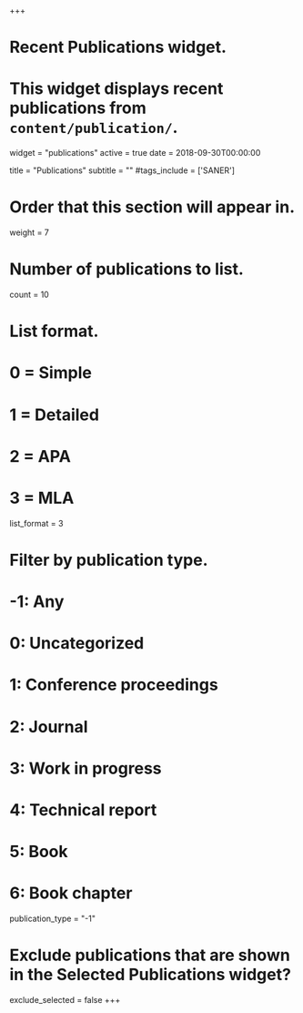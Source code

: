 +++
# Recent Publications widget.
# This widget displays recent publications from `content/publication/`.
widget = "publications"
active = true
date = 2018-09-30T00:00:00

title = "Publications"
subtitle = ""
#tags_include = ['SANER']

# Order that this section will appear in.
weight = 7

# Number of publications to list.
count = 10

# List format.
#   0 = Simple
#   1 = Detailed
#   2 = APA
#   3 = MLA
list_format = 3

# Filter by publication type.
# -1: Any
#  0: Uncategorized
#  1: Conference proceedings
#  2: Journal
#  3: Work in progress
#  4: Technical report
#  5: Book
#  6: Book chapter
publication_type = "-1"



# Exclude publications that are shown in the Selected Publications widget?
exclude_selected = false
+++

